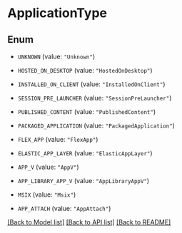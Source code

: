 # ApplicationType

## Enum


* `UNKNOWN` (value: `"Unknown"`)

* `HOSTED_ON_DESKTOP` (value: `"HostedOnDesktop"`)

* `INSTALLED_ON_CLIENT` (value: `"InstalledOnClient"`)

* `SESSION_PRE_LAUNCHER` (value: `"SessionPreLauncher"`)

* `PUBLISHED_CONTENT` (value: `"PublishedContent"`)

* `PACKAGED_APPLICATION` (value: `"PackagedApplication"`)

* `FLEX_APP` (value: `"FlexApp"`)

* `ELASTIC_APP_LAYER` (value: `"ElasticAppLayer"`)

* `APP_V` (value: `"AppV"`)

* `APP_LIBRARY_APP_V` (value: `"AppLibraryAppV"`)

* `MSIX` (value: `"Msix"`)

* `APP_ATTACH` (value: `"AppAttach"`)


[[Back to Model list]](../README.md#documentation-for-models) [[Back to API list]](../README.md#documentation-for-api-endpoints) [[Back to README]](../README.md)



